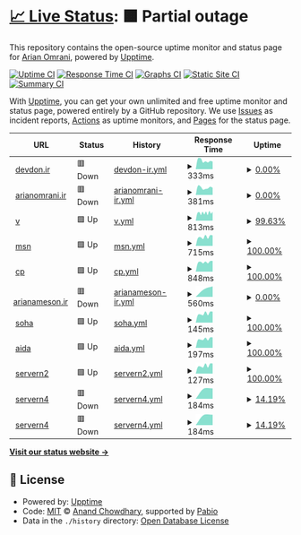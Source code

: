 # [📈 Live Status](https://demo.upptime.js.org): <!--live status--> **🟧 Partial outage**

This repository contains the open-source uptime monitor and status page for [Arian Omrani](https://devdon.ir), powered by [Upptime](https://github.com/upptime/upptime).

[![Uptime CI](https://github.com/arian24b/utm/workflows/Uptime%20CI/badge.svg)](https://github.com/arian24b/utm/actions?query=workflow%3A%22Uptime+CI%22)
[![Response Time CI](https://github.com/arian24b/utm/workflows/Response%20Time%20CI/badge.svg)](https://github.com/arian24b/utm/actions?query=workflow%3A%22Response+Time+CI%22)
[![Graphs CI](https://github.com/arian24b/utm/workflows/Graphs%20CI/badge.svg)](https://github.com/arian24b/utm/actions?query=workflow%3A%22Graphs+CI%22)
[![Static Site CI](https://github.com/arian24b/utm/workflows/Static%20Site%20CI/badge.svg)](https://github.com/arian24b/utm/actions?query=workflow%3A%22Static+Site+CI%22)
[![Summary CI](https://github.com/arian24b/utm/workflows/Summary%20CI/badge.svg)](https://github.com/arian24b/utm/actions?query=workflow%3A%22Summary+CI%22)

With [Upptime](https://upptime.js.org), you can get your own unlimited and free uptime monitor and status page, powered entirely by a GitHub repository. We use [Issues](https://github.com/arian24b/utm/issues) as incident reports, [Actions](https://github.com/arian24b/utm/actions) as uptime monitors, and [Pages](https://demo.upptime.js.org) for the status page.

<!--start: status pages-->
<!-- This summary is generated by Upptime (https://github.com/upptime/upptime) -->
<!-- Do not edit this manually, your changes will be overwritten -->
<!-- prettier-ignore -->
| URL | Status | History | Response Time | Uptime |
| --- | ------ | ------- | ------------- | ------ |
| <img alt="" src="https://icons.duckduckgo.com/ip3/devdon.ir.ico" height="13"> [devdon.ir](https://devdon.ir) | 🟥 Down | [devdon-ir.yml](https://github.com/arian24b/utm/commits/HEAD/history/devdon-ir.yml) | <details><summary><img alt="Response time graph" src="./graphs/devdon-ir/response-time-week.png" height="20"> 333ms</summary><br><a href="https://utm.udns.site/history/devdon-ir"><img alt="Response time 360" src="https://img.shields.io/endpoint?url=https%3A%2F%2Fraw.githubusercontent.com%2Farian24b%2Futm%2FHEAD%2Fapi%2Fdevdon-ir%2Fresponse-time.json"></a><br><a href="https://utm.udns.site/history/devdon-ir"><img alt="24-hour response time 298" src="https://img.shields.io/endpoint?url=https%3A%2F%2Fraw.githubusercontent.com%2Farian24b%2Futm%2FHEAD%2Fapi%2Fdevdon-ir%2Fresponse-time-day.json"></a><br><a href="https://utm.udns.site/history/devdon-ir"><img alt="7-day response time 333" src="https://img.shields.io/endpoint?url=https%3A%2F%2Fraw.githubusercontent.com%2Farian24b%2Futm%2FHEAD%2Fapi%2Fdevdon-ir%2Fresponse-time-week.json"></a><br><a href="https://utm.udns.site/history/devdon-ir"><img alt="30-day response time 292" src="https://img.shields.io/endpoint?url=https%3A%2F%2Fraw.githubusercontent.com%2Farian24b%2Futm%2FHEAD%2Fapi%2Fdevdon-ir%2Fresponse-time-month.json"></a><br><a href="https://utm.udns.site/history/devdon-ir"><img alt="1-year response time 360" src="https://img.shields.io/endpoint?url=https%3A%2F%2Fraw.githubusercontent.com%2Farian24b%2Futm%2FHEAD%2Fapi%2Fdevdon-ir%2Fresponse-time-year.json"></a></details> | <details><summary><a href="https://utm.udns.site/history/devdon-ir">0.00%</a></summary><a href="https://utm.udns.site/history/devdon-ir"><img alt="All-time uptime 0.00%" src="https://img.shields.io/endpoint?url=https%3A%2F%2Fraw.githubusercontent.com%2Farian24b%2Futm%2FHEAD%2Fapi%2Fdevdon-ir%2Fuptime.json"></a><br><a href="https://utm.udns.site/history/devdon-ir"><img alt="24-hour uptime 0.00%" src="https://img.shields.io/endpoint?url=https%3A%2F%2Fraw.githubusercontent.com%2Farian24b%2Futm%2FHEAD%2Fapi%2Fdevdon-ir%2Fuptime-day.json"></a><br><a href="https://utm.udns.site/history/devdon-ir"><img alt="7-day uptime 0.00%" src="https://img.shields.io/endpoint?url=https%3A%2F%2Fraw.githubusercontent.com%2Farian24b%2Futm%2FHEAD%2Fapi%2Fdevdon-ir%2Fuptime-week.json"></a><br><a href="https://utm.udns.site/history/devdon-ir"><img alt="30-day uptime 1.38%" src="https://img.shields.io/endpoint?url=https%3A%2F%2Fraw.githubusercontent.com%2Farian24b%2Futm%2FHEAD%2Fapi%2Fdevdon-ir%2Fuptime-month.json"></a><br><a href="https://utm.udns.site/history/devdon-ir"><img alt="1-year uptime 0.00%" src="https://img.shields.io/endpoint?url=https%3A%2F%2Fraw.githubusercontent.com%2Farian24b%2Futm%2FHEAD%2Fapi%2Fdevdon-ir%2Fuptime-year.json"></a></details>
| <img alt="" src="https://icons.duckduckgo.com/ip3/arianomrani.ir.ico" height="13"> [arianomrani.ir](https://arianomrani.ir) | 🟥 Down | [arianomrani-ir.yml](https://github.com/arian24b/utm/commits/HEAD/history/arianomrani-ir.yml) | <details><summary><img alt="Response time graph" src="./graphs/arianomrani-ir/response-time-week.png" height="20"> 381ms</summary><br><a href="https://utm.udns.site/history/arianomrani-ir"><img alt="Response time 356" src="https://img.shields.io/endpoint?url=https%3A%2F%2Fraw.githubusercontent.com%2Farian24b%2Futm%2FHEAD%2Fapi%2Farianomrani-ir%2Fresponse-time.json"></a><br><a href="https://utm.udns.site/history/arianomrani-ir"><img alt="24-hour response time 373" src="https://img.shields.io/endpoint?url=https%3A%2F%2Fraw.githubusercontent.com%2Farian24b%2Futm%2FHEAD%2Fapi%2Farianomrani-ir%2Fresponse-time-day.json"></a><br><a href="https://utm.udns.site/history/arianomrani-ir"><img alt="7-day response time 381" src="https://img.shields.io/endpoint?url=https%3A%2F%2Fraw.githubusercontent.com%2Farian24b%2Futm%2FHEAD%2Fapi%2Farianomrani-ir%2Fresponse-time-week.json"></a><br><a href="https://utm.udns.site/history/arianomrani-ir"><img alt="30-day response time 299" src="https://img.shields.io/endpoint?url=https%3A%2F%2Fraw.githubusercontent.com%2Farian24b%2Futm%2FHEAD%2Fapi%2Farianomrani-ir%2Fresponse-time-month.json"></a><br><a href="https://utm.udns.site/history/arianomrani-ir"><img alt="1-year response time 356" src="https://img.shields.io/endpoint?url=https%3A%2F%2Fraw.githubusercontent.com%2Farian24b%2Futm%2FHEAD%2Fapi%2Farianomrani-ir%2Fresponse-time-year.json"></a></details> | <details><summary><a href="https://utm.udns.site/history/arianomrani-ir">0.00%</a></summary><a href="https://utm.udns.site/history/arianomrani-ir"><img alt="All-time uptime 0.00%" src="https://img.shields.io/endpoint?url=https%3A%2F%2Fraw.githubusercontent.com%2Farian24b%2Futm%2FHEAD%2Fapi%2Farianomrani-ir%2Fuptime.json"></a><br><a href="https://utm.udns.site/history/arianomrani-ir"><img alt="24-hour uptime 0.00%" src="https://img.shields.io/endpoint?url=https%3A%2F%2Fraw.githubusercontent.com%2Farian24b%2Futm%2FHEAD%2Fapi%2Farianomrani-ir%2Fuptime-day.json"></a><br><a href="https://utm.udns.site/history/arianomrani-ir"><img alt="7-day uptime 0.00%" src="https://img.shields.io/endpoint?url=https%3A%2F%2Fraw.githubusercontent.com%2Farian24b%2Futm%2FHEAD%2Fapi%2Farianomrani-ir%2Fuptime-week.json"></a><br><a href="https://utm.udns.site/history/arianomrani-ir"><img alt="30-day uptime 1.38%" src="https://img.shields.io/endpoint?url=https%3A%2F%2Fraw.githubusercontent.com%2Farian24b%2Futm%2FHEAD%2Fapi%2Farianomrani-ir%2Fuptime-month.json"></a><br><a href="https://utm.udns.site/history/arianomrani-ir"><img alt="1-year uptime 0.00%" src="https://img.shields.io/endpoint?url=https%3A%2F%2Fraw.githubusercontent.com%2Farian24b%2Futm%2FHEAD%2Fapi%2Farianomrani-ir%2Fuptime-year.json"></a></details>
| <img alt="" src="https://icons.duckduckgo.com/ip3/v.udns.site.ico" height="13"> [v](https://v.udns.site) | 🟩 Up | [v.yml](https://github.com/arian24b/utm/commits/HEAD/history/v.yml) | <details><summary><img alt="Response time graph" src="./graphs/v/response-time-week.png" height="20"> 813ms</summary><br><a href="https://utm.udns.site/history/v"><img alt="Response time 760" src="https://img.shields.io/endpoint?url=https%3A%2F%2Fraw.githubusercontent.com%2Farian24b%2Futm%2FHEAD%2Fapi%2Fv%2Fresponse-time.json"></a><br><a href="https://utm.udns.site/history/v"><img alt="24-hour response time 819" src="https://img.shields.io/endpoint?url=https%3A%2F%2Fraw.githubusercontent.com%2Farian24b%2Futm%2FHEAD%2Fapi%2Fv%2Fresponse-time-day.json"></a><br><a href="https://utm.udns.site/history/v"><img alt="7-day response time 813" src="https://img.shields.io/endpoint?url=https%3A%2F%2Fraw.githubusercontent.com%2Farian24b%2Futm%2FHEAD%2Fapi%2Fv%2Fresponse-time-week.json"></a><br><a href="https://utm.udns.site/history/v"><img alt="30-day response time 750" src="https://img.shields.io/endpoint?url=https%3A%2F%2Fraw.githubusercontent.com%2Farian24b%2Futm%2FHEAD%2Fapi%2Fv%2Fresponse-time-month.json"></a><br><a href="https://utm.udns.site/history/v"><img alt="1-year response time 760" src="https://img.shields.io/endpoint?url=https%3A%2F%2Fraw.githubusercontent.com%2Farian24b%2Futm%2FHEAD%2Fapi%2Fv%2Fresponse-time-year.json"></a></details> | <details><summary><a href="https://utm.udns.site/history/v">99.63%</a></summary><a href="https://utm.udns.site/history/v"><img alt="All-time uptime 99.93%" src="https://img.shields.io/endpoint?url=https%3A%2F%2Fraw.githubusercontent.com%2Farian24b%2Futm%2FHEAD%2Fapi%2Fv%2Fuptime.json"></a><br><a href="https://utm.udns.site/history/v"><img alt="24-hour uptime 97.44%" src="https://img.shields.io/endpoint?url=https%3A%2F%2Fraw.githubusercontent.com%2Farian24b%2Futm%2FHEAD%2Fapi%2Fv%2Fuptime-day.json"></a><br><a href="https://utm.udns.site/history/v"><img alt="7-day uptime 99.63%" src="https://img.shields.io/endpoint?url=https%3A%2F%2Fraw.githubusercontent.com%2Farian24b%2Futm%2FHEAD%2Fapi%2Fv%2Fuptime-week.json"></a><br><a href="https://utm.udns.site/history/v"><img alt="30-day uptime 99.92%" src="https://img.shields.io/endpoint?url=https%3A%2F%2Fraw.githubusercontent.com%2Farian24b%2Futm%2FHEAD%2Fapi%2Fv%2Fuptime-month.json"></a><br><a href="https://utm.udns.site/history/v"><img alt="1-year uptime 99.93%" src="https://img.shields.io/endpoint?url=https%3A%2F%2Fraw.githubusercontent.com%2Farian24b%2Futm%2FHEAD%2Fapi%2Fv%2Fuptime-year.json"></a></details>
| <img alt="" src="https://icons.duckduckgo.com/ip3/msn.udns.site.ico" height="13"> [msn](https://msn.udns.site) | 🟩 Up | [msn.yml](https://github.com/arian24b/utm/commits/HEAD/history/msn.yml) | <details><summary><img alt="Response time graph" src="./graphs/msn/response-time-week.png" height="20"> 715ms</summary><br><a href="https://utm.udns.site/history/msn"><img alt="Response time 598" src="https://img.shields.io/endpoint?url=https%3A%2F%2Fraw.githubusercontent.com%2Farian24b%2Futm%2FHEAD%2Fapi%2Fmsn%2Fresponse-time.json"></a><br><a href="https://utm.udns.site/history/msn"><img alt="24-hour response time 839" src="https://img.shields.io/endpoint?url=https%3A%2F%2Fraw.githubusercontent.com%2Farian24b%2Futm%2FHEAD%2Fapi%2Fmsn%2Fresponse-time-day.json"></a><br><a href="https://utm.udns.site/history/msn"><img alt="7-day response time 715" src="https://img.shields.io/endpoint?url=https%3A%2F%2Fraw.githubusercontent.com%2Farian24b%2Futm%2FHEAD%2Fapi%2Fmsn%2Fresponse-time-week.json"></a><br><a href="https://utm.udns.site/history/msn"><img alt="30-day response time 668" src="https://img.shields.io/endpoint?url=https%3A%2F%2Fraw.githubusercontent.com%2Farian24b%2Futm%2FHEAD%2Fapi%2Fmsn%2Fresponse-time-month.json"></a><br><a href="https://utm.udns.site/history/msn"><img alt="1-year response time 598" src="https://img.shields.io/endpoint?url=https%3A%2F%2Fraw.githubusercontent.com%2Farian24b%2Futm%2FHEAD%2Fapi%2Fmsn%2Fresponse-time-year.json"></a></details> | <details><summary><a href="https://utm.udns.site/history/msn">100.00%</a></summary><a href="https://utm.udns.site/history/msn"><img alt="All-time uptime 87.48%" src="https://img.shields.io/endpoint?url=https%3A%2F%2Fraw.githubusercontent.com%2Farian24b%2Futm%2FHEAD%2Fapi%2Fmsn%2Fuptime.json"></a><br><a href="https://utm.udns.site/history/msn"><img alt="24-hour uptime 100.00%" src="https://img.shields.io/endpoint?url=https%3A%2F%2Fraw.githubusercontent.com%2Farian24b%2Futm%2FHEAD%2Fapi%2Fmsn%2Fuptime-day.json"></a><br><a href="https://utm.udns.site/history/msn"><img alt="7-day uptime 100.00%" src="https://img.shields.io/endpoint?url=https%3A%2F%2Fraw.githubusercontent.com%2Farian24b%2Futm%2FHEAD%2Fapi%2Fmsn%2Fuptime-week.json"></a><br><a href="https://utm.udns.site/history/msn"><img alt="30-day uptime 100.00%" src="https://img.shields.io/endpoint?url=https%3A%2F%2Fraw.githubusercontent.com%2Farian24b%2Futm%2FHEAD%2Fapi%2Fmsn%2Fuptime-month.json"></a><br><a href="https://utm.udns.site/history/msn"><img alt="1-year uptime 87.48%" src="https://img.shields.io/endpoint?url=https%3A%2F%2Fraw.githubusercontent.com%2Farian24b%2Futm%2FHEAD%2Fapi%2Fmsn%2Fuptime-year.json"></a></details>
| <img alt="" src="https://icons.duckduckgo.com/ip3/cp.udns.site.ico" height="13"> [cp](https://cp.udns.site) | 🟩 Up | [cp.yml](https://github.com/arian24b/utm/commits/HEAD/history/cp.yml) | <details><summary><img alt="Response time graph" src="./graphs/cp/response-time-week.png" height="20"> 848ms</summary><br><a href="https://utm.udns.site/history/cp"><img alt="Response time 761" src="https://img.shields.io/endpoint?url=https%3A%2F%2Fraw.githubusercontent.com%2Farian24b%2Futm%2FHEAD%2Fapi%2Fcp%2Fresponse-time.json"></a><br><a href="https://utm.udns.site/history/cp"><img alt="24-hour response time 954" src="https://img.shields.io/endpoint?url=https%3A%2F%2Fraw.githubusercontent.com%2Farian24b%2Futm%2FHEAD%2Fapi%2Fcp%2Fresponse-time-day.json"></a><br><a href="https://utm.udns.site/history/cp"><img alt="7-day response time 848" src="https://img.shields.io/endpoint?url=https%3A%2F%2Fraw.githubusercontent.com%2Farian24b%2Futm%2FHEAD%2Fapi%2Fcp%2Fresponse-time-week.json"></a><br><a href="https://utm.udns.site/history/cp"><img alt="30-day response time 764" src="https://img.shields.io/endpoint?url=https%3A%2F%2Fraw.githubusercontent.com%2Farian24b%2Futm%2FHEAD%2Fapi%2Fcp%2Fresponse-time-month.json"></a><br><a href="https://utm.udns.site/history/cp"><img alt="1-year response time 761" src="https://img.shields.io/endpoint?url=https%3A%2F%2Fraw.githubusercontent.com%2Farian24b%2Futm%2FHEAD%2Fapi%2Fcp%2Fresponse-time-year.json"></a></details> | <details><summary><a href="https://utm.udns.site/history/cp">100.00%</a></summary><a href="https://utm.udns.site/history/cp"><img alt="All-time uptime 99.94%" src="https://img.shields.io/endpoint?url=https%3A%2F%2Fraw.githubusercontent.com%2Farian24b%2Futm%2FHEAD%2Fapi%2Fcp%2Fuptime.json"></a><br><a href="https://utm.udns.site/history/cp"><img alt="24-hour uptime 100.00%" src="https://img.shields.io/endpoint?url=https%3A%2F%2Fraw.githubusercontent.com%2Farian24b%2Futm%2FHEAD%2Fapi%2Fcp%2Fuptime-day.json"></a><br><a href="https://utm.udns.site/history/cp"><img alt="7-day uptime 100.00%" src="https://img.shields.io/endpoint?url=https%3A%2F%2Fraw.githubusercontent.com%2Farian24b%2Futm%2FHEAD%2Fapi%2Fcp%2Fuptime-week.json"></a><br><a href="https://utm.udns.site/history/cp"><img alt="30-day uptime 100.00%" src="https://img.shields.io/endpoint?url=https%3A%2F%2Fraw.githubusercontent.com%2Farian24b%2Futm%2FHEAD%2Fapi%2Fcp%2Fuptime-month.json"></a><br><a href="https://utm.udns.site/history/cp"><img alt="1-year uptime 99.94%" src="https://img.shields.io/endpoint?url=https%3A%2F%2Fraw.githubusercontent.com%2Farian24b%2Futm%2FHEAD%2Fapi%2Fcp%2Fuptime-year.json"></a></details>
| <img alt="" src="https://icons.duckduckgo.com/ip3/arianameson.ir.ico" height="13"> [arianameson.ir](https://arianameson.ir) | 🟥 Down | [arianameson-ir.yml](https://github.com/arian24b/utm/commits/HEAD/history/arianameson-ir.yml) | <details><summary><img alt="Response time graph" src="./graphs/arianameson-ir/response-time-week.png" height="20"> 560ms</summary><br><a href="https://utm.udns.site/history/arianameson-ir"><img alt="Response time 763" src="https://img.shields.io/endpoint?url=https%3A%2F%2Fraw.githubusercontent.com%2Farian24b%2Futm%2FHEAD%2Fapi%2Farianameson-ir%2Fresponse-time.json"></a><br><a href="https://utm.udns.site/history/arianameson-ir"><img alt="24-hour response time 0" src="https://img.shields.io/endpoint?url=https%3A%2F%2Fraw.githubusercontent.com%2Farian24b%2Futm%2FHEAD%2Fapi%2Farianameson-ir%2Fresponse-time-day.json"></a><br><a href="https://utm.udns.site/history/arianameson-ir"><img alt="7-day response time 560" src="https://img.shields.io/endpoint?url=https%3A%2F%2Fraw.githubusercontent.com%2Farian24b%2Futm%2FHEAD%2Fapi%2Farianameson-ir%2Fresponse-time-week.json"></a><br><a href="https://utm.udns.site/history/arianameson-ir"><img alt="30-day response time 429" src="https://img.shields.io/endpoint?url=https%3A%2F%2Fraw.githubusercontent.com%2Farian24b%2Futm%2FHEAD%2Fapi%2Farianameson-ir%2Fresponse-time-month.json"></a><br><a href="https://utm.udns.site/history/arianameson-ir"><img alt="1-year response time 763" src="https://img.shields.io/endpoint?url=https%3A%2F%2Fraw.githubusercontent.com%2Farian24b%2Futm%2FHEAD%2Fapi%2Farianameson-ir%2Fresponse-time-year.json"></a></details> | <details><summary><a href="https://utm.udns.site/history/arianameson-ir">0.00%</a></summary><a href="https://utm.udns.site/history/arianameson-ir"><img alt="All-time uptime 30.25%" src="https://img.shields.io/endpoint?url=https%3A%2F%2Fraw.githubusercontent.com%2Farian24b%2Futm%2FHEAD%2Fapi%2Farianameson-ir%2Fuptime.json"></a><br><a href="https://utm.udns.site/history/arianameson-ir"><img alt="24-hour uptime 0.00%" src="https://img.shields.io/endpoint?url=https%3A%2F%2Fraw.githubusercontent.com%2Farian24b%2Futm%2FHEAD%2Fapi%2Farianameson-ir%2Fuptime-day.json"></a><br><a href="https://utm.udns.site/history/arianameson-ir"><img alt="7-day uptime 0.00%" src="https://img.shields.io/endpoint?url=https%3A%2F%2Fraw.githubusercontent.com%2Farian24b%2Futm%2FHEAD%2Fapi%2Farianameson-ir%2Fuptime-week.json"></a><br><a href="https://utm.udns.site/history/arianameson-ir"><img alt="30-day uptime 1.38%" src="https://img.shields.io/endpoint?url=https%3A%2F%2Fraw.githubusercontent.com%2Farian24b%2Futm%2FHEAD%2Fapi%2Farianameson-ir%2Fuptime-month.json"></a><br><a href="https://utm.udns.site/history/arianameson-ir"><img alt="1-year uptime 30.25%" src="https://img.shields.io/endpoint?url=https%3A%2F%2Fraw.githubusercontent.com%2Farian24b%2Futm%2FHEAD%2Fapi%2Farianameson-ir%2Fuptime-year.json"></a></details>
| <img alt="" src="https://icons.duckduckgo.com/ip3/null.ico" height="13"> [soha](soha.udns.site) | 🟩 Up | [soha.yml](https://github.com/arian24b/utm/commits/HEAD/history/soha.yml) | <details><summary><img alt="Response time graph" src="./graphs/soha/response-time-week.png" height="20"> 145ms</summary><br><a href="https://utm.udns.site/history/soha"><img alt="Response time 138" src="https://img.shields.io/endpoint?url=https%3A%2F%2Fraw.githubusercontent.com%2Farian24b%2Futm%2FHEAD%2Fapi%2Fsoha%2Fresponse-time.json"></a><br><a href="https://utm.udns.site/history/soha"><img alt="24-hour response time 175" src="https://img.shields.io/endpoint?url=https%3A%2F%2Fraw.githubusercontent.com%2Farian24b%2Futm%2FHEAD%2Fapi%2Fsoha%2Fresponse-time-day.json"></a><br><a href="https://utm.udns.site/history/soha"><img alt="7-day response time 145" src="https://img.shields.io/endpoint?url=https%3A%2F%2Fraw.githubusercontent.com%2Farian24b%2Futm%2FHEAD%2Fapi%2Fsoha%2Fresponse-time-week.json"></a><br><a href="https://utm.udns.site/history/soha"><img alt="30-day response time 132" src="https://img.shields.io/endpoint?url=https%3A%2F%2Fraw.githubusercontent.com%2Farian24b%2Futm%2FHEAD%2Fapi%2Fsoha%2Fresponse-time-month.json"></a><br><a href="https://utm.udns.site/history/soha"><img alt="1-year response time 138" src="https://img.shields.io/endpoint?url=https%3A%2F%2Fraw.githubusercontent.com%2Farian24b%2Futm%2FHEAD%2Fapi%2Fsoha%2Fresponse-time-year.json"></a></details> | <details><summary><a href="https://utm.udns.site/history/soha">100.00%</a></summary><a href="https://utm.udns.site/history/soha"><img alt="All-time uptime 99.94%" src="https://img.shields.io/endpoint?url=https%3A%2F%2Fraw.githubusercontent.com%2Farian24b%2Futm%2FHEAD%2Fapi%2Fsoha%2Fuptime.json"></a><br><a href="https://utm.udns.site/history/soha"><img alt="24-hour uptime 100.00%" src="https://img.shields.io/endpoint?url=https%3A%2F%2Fraw.githubusercontent.com%2Farian24b%2Futm%2FHEAD%2Fapi%2Fsoha%2Fuptime-day.json"></a><br><a href="https://utm.udns.site/history/soha"><img alt="7-day uptime 100.00%" src="https://img.shields.io/endpoint?url=https%3A%2F%2Fraw.githubusercontent.com%2Farian24b%2Futm%2FHEAD%2Fapi%2Fsoha%2Fuptime-week.json"></a><br><a href="https://utm.udns.site/history/soha"><img alt="30-day uptime 100.00%" src="https://img.shields.io/endpoint?url=https%3A%2F%2Fraw.githubusercontent.com%2Farian24b%2Futm%2FHEAD%2Fapi%2Fsoha%2Fuptime-month.json"></a><br><a href="https://utm.udns.site/history/soha"><img alt="1-year uptime 99.94%" src="https://img.shields.io/endpoint?url=https%3A%2F%2Fraw.githubusercontent.com%2Farian24b%2Futm%2FHEAD%2Fapi%2Fsoha%2Fuptime-year.json"></a></details>
| <img alt="" src="https://icons.duckduckgo.com/ip3/null.ico" height="13"> [aida](aida.udns.site) | 🟩 Up | [aida.yml](https://github.com/arian24b/utm/commits/HEAD/history/aida.yml) | <details><summary><img alt="Response time graph" src="./graphs/aida/response-time-week.png" height="20"> 197ms</summary><br><a href="https://utm.udns.site/history/aida"><img alt="Response time 195" src="https://img.shields.io/endpoint?url=https%3A%2F%2Fraw.githubusercontent.com%2Farian24b%2Futm%2FHEAD%2Fapi%2Faida%2Fresponse-time.json"></a><br><a href="https://utm.udns.site/history/aida"><img alt="24-hour response time 231" src="https://img.shields.io/endpoint?url=https%3A%2F%2Fraw.githubusercontent.com%2Farian24b%2Futm%2FHEAD%2Fapi%2Faida%2Fresponse-time-day.json"></a><br><a href="https://utm.udns.site/history/aida"><img alt="7-day response time 197" src="https://img.shields.io/endpoint?url=https%3A%2F%2Fraw.githubusercontent.com%2Farian24b%2Futm%2FHEAD%2Fapi%2Faida%2Fresponse-time-week.json"></a><br><a href="https://utm.udns.site/history/aida"><img alt="30-day response time 193" src="https://img.shields.io/endpoint?url=https%3A%2F%2Fraw.githubusercontent.com%2Farian24b%2Futm%2FHEAD%2Fapi%2Faida%2Fresponse-time-month.json"></a><br><a href="https://utm.udns.site/history/aida"><img alt="1-year response time 195" src="https://img.shields.io/endpoint?url=https%3A%2F%2Fraw.githubusercontent.com%2Farian24b%2Futm%2FHEAD%2Fapi%2Faida%2Fresponse-time-year.json"></a></details> | <details><summary><a href="https://utm.udns.site/history/aida">100.00%</a></summary><a href="https://utm.udns.site/history/aida"><img alt="All-time uptime 99.54%" src="https://img.shields.io/endpoint?url=https%3A%2F%2Fraw.githubusercontent.com%2Farian24b%2Futm%2FHEAD%2Fapi%2Faida%2Fuptime.json"></a><br><a href="https://utm.udns.site/history/aida"><img alt="24-hour uptime 100.00%" src="https://img.shields.io/endpoint?url=https%3A%2F%2Fraw.githubusercontent.com%2Farian24b%2Futm%2FHEAD%2Fapi%2Faida%2Fuptime-day.json"></a><br><a href="https://utm.udns.site/history/aida"><img alt="7-day uptime 100.00%" src="https://img.shields.io/endpoint?url=https%3A%2F%2Fraw.githubusercontent.com%2Farian24b%2Futm%2FHEAD%2Fapi%2Faida%2Fuptime-week.json"></a><br><a href="https://utm.udns.site/history/aida"><img alt="30-day uptime 98.95%" src="https://img.shields.io/endpoint?url=https%3A%2F%2Fraw.githubusercontent.com%2Farian24b%2Futm%2FHEAD%2Fapi%2Faida%2Fuptime-month.json"></a><br><a href="https://utm.udns.site/history/aida"><img alt="1-year uptime 99.54%" src="https://img.shields.io/endpoint?url=https%3A%2F%2Fraw.githubusercontent.com%2Farian24b%2Futm%2FHEAD%2Fapi%2Faida%2Fuptime-year.json"></a></details>
| <img alt="" src="https://icons.duckduckgo.com/ip3/null.ico" height="13"> [servern2](servern2.udns.site) | 🟩 Up | [servern2.yml](https://github.com/arian24b/utm/commits/HEAD/history/servern2.yml) | <details><summary><img alt="Response time graph" src="./graphs/servern2/response-time-week.png" height="20"> 127ms</summary><br><a href="https://utm.udns.site/history/servern2"><img alt="Response time 112" src="https://img.shields.io/endpoint?url=https%3A%2F%2Fraw.githubusercontent.com%2Farian24b%2Futm%2FHEAD%2Fapi%2Fservern2%2Fresponse-time.json"></a><br><a href="https://utm.udns.site/history/servern2"><img alt="24-hour response time 160" src="https://img.shields.io/endpoint?url=https%3A%2F%2Fraw.githubusercontent.com%2Farian24b%2Futm%2FHEAD%2Fapi%2Fservern2%2Fresponse-time-day.json"></a><br><a href="https://utm.udns.site/history/servern2"><img alt="7-day response time 127" src="https://img.shields.io/endpoint?url=https%3A%2F%2Fraw.githubusercontent.com%2Farian24b%2Futm%2FHEAD%2Fapi%2Fservern2%2Fresponse-time-week.json"></a><br><a href="https://utm.udns.site/history/servern2"><img alt="30-day response time 113" src="https://img.shields.io/endpoint?url=https%3A%2F%2Fraw.githubusercontent.com%2Farian24b%2Futm%2FHEAD%2Fapi%2Fservern2%2Fresponse-time-month.json"></a><br><a href="https://utm.udns.site/history/servern2"><img alt="1-year response time 112" src="https://img.shields.io/endpoint?url=https%3A%2F%2Fraw.githubusercontent.com%2Farian24b%2Futm%2FHEAD%2Fapi%2Fservern2%2Fresponse-time-year.json"></a></details> | <details><summary><a href="https://utm.udns.site/history/servern2">100.00%</a></summary><a href="https://utm.udns.site/history/servern2"><img alt="All-time uptime 95.53%" src="https://img.shields.io/endpoint?url=https%3A%2F%2Fraw.githubusercontent.com%2Farian24b%2Futm%2FHEAD%2Fapi%2Fservern2%2Fuptime.json"></a><br><a href="https://utm.udns.site/history/servern2"><img alt="24-hour uptime 100.00%" src="https://img.shields.io/endpoint?url=https%3A%2F%2Fraw.githubusercontent.com%2Farian24b%2Futm%2FHEAD%2Fapi%2Fservern2%2Fuptime-day.json"></a><br><a href="https://utm.udns.site/history/servern2"><img alt="7-day uptime 100.00%" src="https://img.shields.io/endpoint?url=https%3A%2F%2Fraw.githubusercontent.com%2Farian24b%2Futm%2FHEAD%2Fapi%2Fservern2%2Fuptime-week.json"></a><br><a href="https://utm.udns.site/history/servern2"><img alt="30-day uptime 100.00%" src="https://img.shields.io/endpoint?url=https%3A%2F%2Fraw.githubusercontent.com%2Farian24b%2Futm%2FHEAD%2Fapi%2Fservern2%2Fuptime-month.json"></a><br><a href="https://utm.udns.site/history/servern2"><img alt="1-year uptime 95.53%" src="https://img.shields.io/endpoint?url=https%3A%2F%2Fraw.githubusercontent.com%2Farian24b%2Futm%2FHEAD%2Fapi%2Fservern2%2Fuptime-year.json"></a></details>
| <img alt="" src="https://icons.duckduckgo.com/ip3/null.ico" height="13"> [servern4](servern4.udns.site) | 🟥 Down | [servern4.yml](https://github.com/arian24b/utm/commits/HEAD/history/servern4.yml) | <details><summary><img alt="Response time graph" src="./graphs/servern4/response-time-week.png" height="20"> 184ms</summary><br><a href="https://utm.udns.site/history/servern4"><img alt="Response time 189" src="https://img.shields.io/endpoint?url=https%3A%2F%2Fraw.githubusercontent.com%2Farian24b%2Futm%2FHEAD%2Fapi%2Fservern4%2Fresponse-time.json"></a><br><a href="https://utm.udns.site/history/servern4"><img alt="24-hour response time 0" src="https://img.shields.io/endpoint?url=https%3A%2F%2Fraw.githubusercontent.com%2Farian24b%2Futm%2FHEAD%2Fapi%2Fservern4%2Fresponse-time-day.json"></a><br><a href="https://utm.udns.site/history/servern4"><img alt="7-day response time 184" src="https://img.shields.io/endpoint?url=https%3A%2F%2Fraw.githubusercontent.com%2Farian24b%2Futm%2FHEAD%2Fapi%2Fservern4%2Fresponse-time-week.json"></a><br><a href="https://utm.udns.site/history/servern4"><img alt="30-day response time 182" src="https://img.shields.io/endpoint?url=https%3A%2F%2Fraw.githubusercontent.com%2Farian24b%2Futm%2FHEAD%2Fapi%2Fservern4%2Fresponse-time-month.json"></a><br><a href="https://utm.udns.site/history/servern4"><img alt="1-year response time 189" src="https://img.shields.io/endpoint?url=https%3A%2F%2Fraw.githubusercontent.com%2Farian24b%2Futm%2FHEAD%2Fapi%2Fservern4%2Fresponse-time-year.json"></a></details> | <details><summary><a href="https://utm.udns.site/history/servern4">14.19%</a></summary><a href="https://utm.udns.site/history/servern4"><img alt="All-time uptime 91.44%" src="https://img.shields.io/endpoint?url=https%3A%2F%2Fraw.githubusercontent.com%2Farian24b%2Futm%2FHEAD%2Fapi%2Fservern4%2Fuptime.json"></a><br><a href="https://utm.udns.site/history/servern4"><img alt="24-hour uptime 0.00%" src="https://img.shields.io/endpoint?url=https%3A%2F%2Fraw.githubusercontent.com%2Farian24b%2Futm%2FHEAD%2Fapi%2Fservern4%2Fuptime-day.json"></a><br><a href="https://utm.udns.site/history/servern4"><img alt="7-day uptime 14.19%" src="https://img.shields.io/endpoint?url=https%3A%2F%2Fraw.githubusercontent.com%2Farian24b%2Futm%2FHEAD%2Fapi%2Fservern4%2Fuptime-week.json"></a><br><a href="https://utm.udns.site/history/servern4"><img alt="30-day uptime 80.25%" src="https://img.shields.io/endpoint?url=https%3A%2F%2Fraw.githubusercontent.com%2Farian24b%2Futm%2FHEAD%2Fapi%2Fservern4%2Fuptime-month.json"></a><br><a href="https://utm.udns.site/history/servern4"><img alt="1-year uptime 91.44%" src="https://img.shields.io/endpoint?url=https%3A%2F%2Fraw.githubusercontent.com%2Farian24b%2Futm%2FHEAD%2Fapi%2Fservern4%2Fuptime-year.json"></a></details>
| <img alt="" src="https://icons.duckduckgo.com/ip3/null.ico" height="13"> [servern4](servern4.udns.site) | 🟥 Down | [servern4.yml](https://github.com/arian24b/utm/commits/HEAD/history/servern4.yml) | <details><summary><img alt="Response time graph" src="./graphs/servern4/response-time-week.png" height="20"> 184ms</summary><br><a href="https://utm.udns.site/history/servern4"><img alt="Response time 189" src="https://img.shields.io/endpoint?url=https%3A%2F%2Fraw.githubusercontent.com%2Farian24b%2Futm%2FHEAD%2Fapi%2Fservern4%2Fresponse-time.json"></a><br><a href="https://utm.udns.site/history/servern4"><img alt="24-hour response time 0" src="https://img.shields.io/endpoint?url=https%3A%2F%2Fraw.githubusercontent.com%2Farian24b%2Futm%2FHEAD%2Fapi%2Fservern4%2Fresponse-time-day.json"></a><br><a href="https://utm.udns.site/history/servern4"><img alt="7-day response time 184" src="https://img.shields.io/endpoint?url=https%3A%2F%2Fraw.githubusercontent.com%2Farian24b%2Futm%2FHEAD%2Fapi%2Fservern4%2Fresponse-time-week.json"></a><br><a href="https://utm.udns.site/history/servern4"><img alt="30-day response time 182" src="https://img.shields.io/endpoint?url=https%3A%2F%2Fraw.githubusercontent.com%2Farian24b%2Futm%2FHEAD%2Fapi%2Fservern4%2Fresponse-time-month.json"></a><br><a href="https://utm.udns.site/history/servern4"><img alt="1-year response time 189" src="https://img.shields.io/endpoint?url=https%3A%2F%2Fraw.githubusercontent.com%2Farian24b%2Futm%2FHEAD%2Fapi%2Fservern4%2Fresponse-time-year.json"></a></details> | <details><summary><a href="https://utm.udns.site/history/servern4">14.19%</a></summary><a href="https://utm.udns.site/history/servern4"><img alt="All-time uptime 91.44%" src="https://img.shields.io/endpoint?url=https%3A%2F%2Fraw.githubusercontent.com%2Farian24b%2Futm%2FHEAD%2Fapi%2Fservern4%2Fuptime.json"></a><br><a href="https://utm.udns.site/history/servern4"><img alt="24-hour uptime 0.00%" src="https://img.shields.io/endpoint?url=https%3A%2F%2Fraw.githubusercontent.com%2Farian24b%2Futm%2FHEAD%2Fapi%2Fservern4%2Fuptime-day.json"></a><br><a href="https://utm.udns.site/history/servern4"><img alt="7-day uptime 14.19%" src="https://img.shields.io/endpoint?url=https%3A%2F%2Fraw.githubusercontent.com%2Farian24b%2Futm%2FHEAD%2Fapi%2Fservern4%2Fuptime-week.json"></a><br><a href="https://utm.udns.site/history/servern4"><img alt="30-day uptime 80.25%" src="https://img.shields.io/endpoint?url=https%3A%2F%2Fraw.githubusercontent.com%2Farian24b%2Futm%2FHEAD%2Fapi%2Fservern4%2Fuptime-month.json"></a><br><a href="https://utm.udns.site/history/servern4"><img alt="1-year uptime 91.44%" src="https://img.shields.io/endpoint?url=https%3A%2F%2Fraw.githubusercontent.com%2Farian24b%2Futm%2FHEAD%2Fapi%2Fservern4%2Fuptime-year.json"></a></details>

<!--end: status pages-->

[**Visit our status website →**](https://demo.upptime.js.org)

## 📄 License

- Powered by: [Upptime](https://github.com/upptime/upptime)
- Code: [MIT](./LICENSE) © [Anand Chowdhary](https://anandchowdhary.com), supported by [Pabio](https://pabio.com)
- Data in the `./history` directory: [Open Database License](https://opendatacommons.org/licenses/odbl/1-0/)
